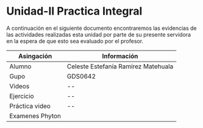 # Unidad-II Practica Integral
A continuación en el siguiente documento encontraremos las evidencias de las actividades realizadas esta unidad por parte de su presente servidora en la espera de que esto sea evaluado por el profesor.

| Asingación | Información |
|--|--|
| Alumno | Celeste Estefanía Ramírez Matehuala |
| Gupo | GDS0642 |
| Videos |--|
| Ejercicio |--|
| Práctica video |--|
| Examenes Phyton ||
